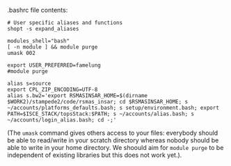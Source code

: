 .bashrc file contents:

```
# User specific aliases and functions
shopt -s expand_aliases

modules_shell="bash"
[ -n module ] && module purge
umask 002

export USER_PREFERRED=famelung
#module purge

alias s=source
export CPL_ZIP_ENCODING=UTF-8
alias s.bw2='export RSMASINSAR_HOME=$(dirname $WORK2)/stampede2/code/rsmas_insar; cd $RSMASINSAR_HOME; s ~/accounts/platforms_defaults.bash; s setup/environment.bash; export PATH=$ISCE_STACK/topsStack:$PATH; s ~/accounts/alias.bash; s ~/accounts/login_alias.bash; cd -;'
```
(The `umask` command gives others access to your files: everybody should be able to read/write in your scratch directory whereas nobody should be able to write in your home directory. We shoould aim for `module purge` to be independent of existing libraries but this does not work yet.). 
